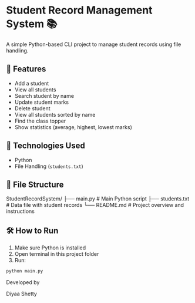 # Student Record Management System 📚

A simple Python-based CLI project to manage student records using file handling.

## 🚀 Features

- Add a student
- View all students
- Search student by name
- Update student marks
- Delete student
- View all students sorted by name
- Find the class topper
- Show statistics (average, highest, lowest marks)

## 🧠 Technologies Used

- Python
- File Handling (`students.txt`)

## 📂 File Structure
StudentRecordSystem/
├── main.py # Main Python script
├── students.txt # Data file with student records
└── README.md # Project overview and instructions

## 🛠 How to Run

1. Make sure Python is installed  
2. Open terminal in this project folder  
3. Run:
```bash
python main.py
```

Developed by

Diyaa Shetty
